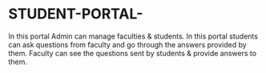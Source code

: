 # STUDENT-PORTAL-
In this portal Admin can manage faculties &amp; students. In this portal students can ask questions from faculty and go through the answers provided by them. Faculty can see the questions sent by students &amp; provide answers to them. 
